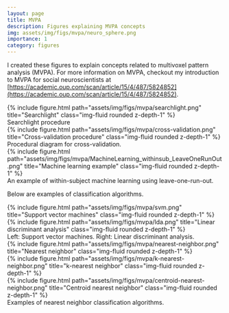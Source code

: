 ```yaml
---
layout: page
title: MVPA
description: Figures explaining MVPA concepts
img: assets/img/figs/mvpa/neuro_sphere.png
importance: 1
category: figures
---
```


I created these figures to explain concepts related to multivoxel pattern analysis (MVPA). For more information on MVPA, checkout my introduction to MVPA for social neuroscientists at [https://academic.oup.com/scan/article/15/4/487/5824852](https://academic.oup.com/scan/article/15/4/487/5824852).


<div class="row">
    <div class="col-sm mt-3 mt-md-0">
        {% include figure.html path="assets/img/figs/mvpa/searchlight.png" title="Searchlight" class="img-fluid rounded z-depth-1" %}
    </div>
</div>
<div class="caption">
    Searchlight procedure
</div>

<div class="row justify-content-sm-center">
    <div class="col-sm mt-3 mt-md-0">
        {% include figure.html path="assets/img/figs/mvpa/cross-validation.png" title="Cross-validation procedure" class="img-fluid rounded z-depth-1" %}
    </div>
    <div class="caption">
        Procedural diagram for cross-validation.
    </div>
    <div class="col-sm mt-3 mt-md-0">
        {% include figure.html path="assets/img/figs/mvpa/MachineLearning_withinsub_LeaveOneRunOut.png" title="Machine learning example" class="img-fluid rounded z-depth-1" %}
    </div>
    <div class="caption">
        An example of within-subject machine learning using leave-one-run-out.
    </div>
</div>

Below are examples of classification algorithms.

<div class="row">
    <div class="col-sm mt-3 mt-md-0">
        {% include figure.html path="assets/img/figs/mvpa/svm.png" title="Support vector machines" class="img-fluid rounded z-depth-1" %}
    </div>
    <div class="col-sm mt-3 mt-md-0">
        {% include figure.html path="assets/img/figs/mvpa/lda.png" title="Linear discriminant analysis" class="img-fluid rounded z-depth-1" %}
    </div>
</div>
<div class="caption">
    Left: Support vector machines. Right: Linear discriminant analysis.
</div>
<div class="row">
    <div class="col-sm mt-3 mt-md-0">
        {% include figure.html path="assets/img/figs/mvpa/nearest-neighbor.png" title="Nearest neighbor" class="img-fluid rounded z-depth-1" %}
    </div>
    <div class="col-sm mt-3 mt-md-0">
        {% include figure.html path="assets/img/figs/mvpa/k-nearest-neighbor.png" title="k-nearest neighbor" class="img-fluid rounded z-depth-1" %}
    </div>
    <div class="col-sm mt-3 mt-md-0">
        {% include figure.html path="assets/img/figs/mvpa/centroid-nearest-neighbor.png" title="Centroid nearest neighbor" class="img-fluid rounded z-depth-1" %}
    </div>
</div>
<div class="caption">
    Examples of nearest neighbor classification algorithms.
</div>
